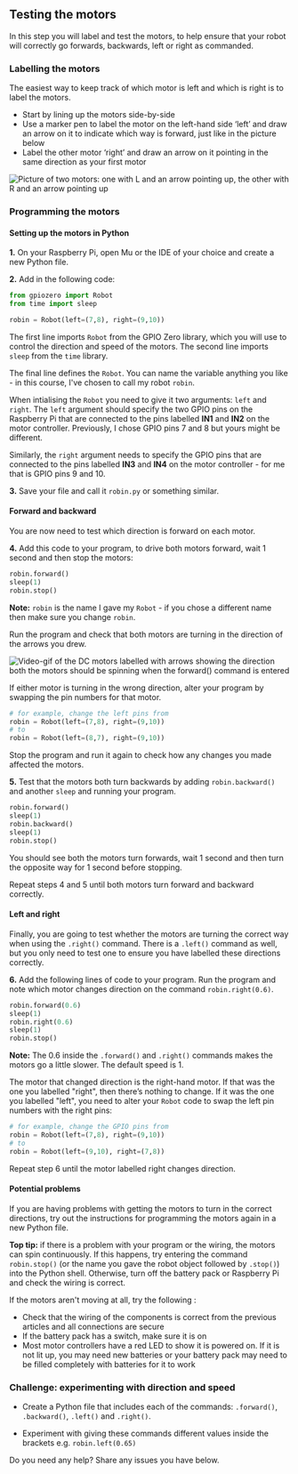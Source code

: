[comment]: # (
Is this step open? Y/N
If so, short description of this step:
Related links:
Related files:
)

## Testing the motors

In this step you will label and test the motors, to help ensure that your robot will correctly go forwards, backwards, left or right as commanded.

### Labelling the motors

The easiest way to keep track of which motor is left and which is right is to label the motors.

+ Start by lining up the motors side-by-side
+ Use a marker pen to label the motor on the left-hand side ‘left’ and draw an arrow on it to indicate which way is forward, just like in the picture below
+ Label the other motor ‘right’ and draw an arrow on it pointing in the same direction as your first motor

![Picture of two motors: one with L and an arrow pointing up, the other with R and an arrow pointing up](images/1_7-labelled-motors)

### Programming the motors

#### Setting up the motors in Python

**1.** On your Raspberry Pi, open Mu or the IDE of your choice and create a new Python file.

**2.** Add in the following code:

~~~ python
from gpiozero import Robot
from time import sleep

robin = Robot(left=(7,8), right=(9,10))
~~~

The first line imports `Robot` from the GPIO Zero library, which you will use to control the direction and speed of the motors. The second line imports `sleep` from the `time` library.

The final line defines the `Robot`. You can name the variable anything you like - in this course, I've chosen to call my robot `robin`.

When intialising the `Robot` you need to give it two arguments: `left` and `right`. The `left` argument should specify the two GPIO pins on the Raspberry Pi that are connected to the pins labelled **IN1** and **IN2** on the motor controller. Previously, I chose GPIO pins 7 and 8 but yours might be different.

Similarly, the `right` argument needs to specify the GPIO pins that are connected to the pins labelled **IN3** and **IN4** on the motor controller - for me that is GPIO pins 9 and 10.

**3.** Save your file and call it `robin.py` or something similar.

#### Forward and backward

You are now need to test which direction is forward on each motor.

**4.** Add this code to your program, to drive both motors forward, wait 1 second and then stop the motors:

~~~ python
robin.forward()
sleep(1)
robin.stop()
~~~

**Note:** `robin` is the name I gave my `Robot` - if you chose a different name then make sure you change `robin`.

Run the program and check that both motors are turning in the direction of the arrows you drew.

![Video-gif of the DC motors labelled with arrows showing the direction both the motors should be spinning when the forward() command is entered](images/1_7-motors-spinning-forward)

If either motor is turning in the wrong direction, alter your program by swapping the pin numbers for that motor.

~~~ python
# for example, change the left pins from
robin = Robot(left=(7,8), right=(9,10))
# to
robin = Robot(left=(8,7), right=(9,10))
~~~

Stop the program and run it again to check how any changes you made affected the motors.

**5.** Test that the motors both turn backwards by adding `robin.backward()` and another `sleep` and running your program.

~~~ python
robin.forward()
sleep(1)
robin.backward()
sleep(1)
robin.stop()
~~~

You should see both the motors turn forwards, wait 1 second and then turn the opposite way for 1 second before stopping.

Repeat steps 4 and 5 until both motors turn forward and backward correctly.

#### Left and right

Finally, you are going to test whether the motors are turning the correct way when using the `.right()` command. There is a `.left()` command as well, but you only need to test one to ensure you have labelled these directions correctly.

**6.** Add the following lines of code to your program. Run the program and note which motor changes direction on the command `robin.right(0.6)`.

~~~ python
robin.forward(0.6)
sleep(1)
robin.right(0.6)
sleep(1)
robin.stop()
~~~

**Note:** The 0.6 inside the `.forward()` and `.right()` commands makes the motors go a little slower. The default speed is 1.

The motor that changed direction is the right-hand motor. If that was the one you labelled "right", then there’s nothing to change. If it was the one you labelled "left", you need to alter your `Robot` code to swap the left pin numbers with the right pins:

~~~ python
# for example, change the GPIO pins from
robin = Robot(left=(7,8), right=(9,10))
# to
robin = Robot(left=(9,10), right=(7,8))
~~~

Repeat step 6 until the motor labelled right changes direction.

#### Potential problems

If you are having problems with getting the motors to turn in the correct directions, try out the instructions for programming the motors again in a new Python file.

**Top tip:** if there is a problem with your program or the wiring, the motors can spin continuously. If this happens, try entering the command `robin.stop()` (or the name you gave the robot object followed by `.stop()`) into the Python shell. Otherwise, turn off the battery pack or Raspberry Pi and check the wiring is correct.

If the motors aren't moving at all, try the following :

+ Check that the wiring of the components is correct from the previous articles and all connections are secure
+ If the battery pack has a switch, make sure it is on
+ Most motor controllers have a red LED to show it is powered on. If it is not lit up, you may need new batteries or your battery pack may need to be filled completely with batteries for it to work

### Challenge: experimenting with direction and speed

+ Create a Python file that includes each of the commands: `.forward()`, `.backward()`, `.left()` and `.right()`.

+ Experiment with giving these commands different values inside the brackets e.g. `robin.left(0.65)`

Do you need any help? Share any issues you have below.
